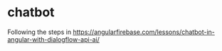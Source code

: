 # chatbot

Following the steps in https://angularfirebase.com/lessons/chatbot-in-angular-with-dialogflow-api-ai/

